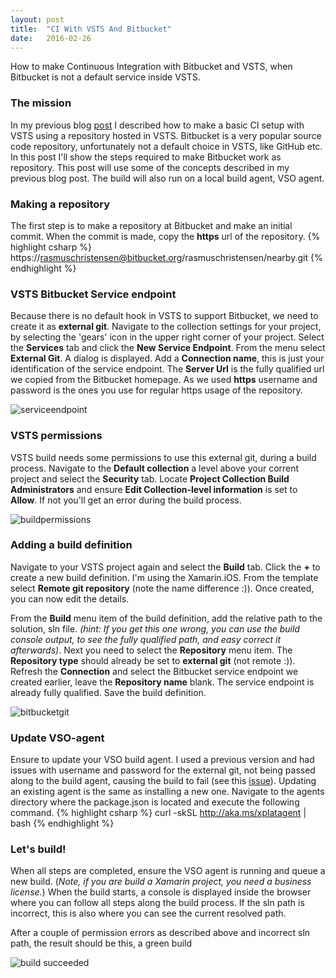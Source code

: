 ```yaml
---
layout: post
title:  "CI With VSTS And Bitbucket"
date:   2016-02-26
---
```


<p class="intro">
<span class="dropcap">H</span>ow to make Continuous Integration with Bitbucket and VSTS, when Bitbucket is not a default service inside VSTS.
</p>


### The mission
In my previous blog [post](http://rasmustc.com/blog/Continuous-Integration-With-VSTS-And-Xamarin/) I described how to make a basic CI setup with VSTS using a repository hosted in VSTS.
Bitbucket is a very popular source code repository, unfortunately not a default choice in VSTS, like GitHub etc. In this post I'll show the steps required
to make Bitbucket work as repository. This post will use some of the concepts described in my previous blog post.
The build will also run on a local build agent, VSO agent.


### Making a repository
The first step is to make a repository at Bitbucket and make an initial commit. When the commit is made, copy the __https__ url of the repository.
{% highlight csharp %}
https://rasmuschristensen@bitbucket.org/rasmuschristensen/nearby.git
{% endhighlight %}

### VSTS Bitbucket Service endpoint
Because there is no default hook in VSTS to support Bitbucket, we need to create it as __external git__.
Navigate to the collection settings for your project, by selecting the 'gears' icon in the upper right corner of your project.
Select the __Services__ tab and click the __New Service Endpoint__. From the menu select __External Git__.
A dialog is displayed. Add a __Connection name__, this is just your identification of the service endpoint.
The __Server Url__ is the fully qualified url we copied from the Bitbucket homepage. As we used __https__ username and password is the ones you use 
for regular https usage of the repository.

<img src="{{ '/assets/img/bitbucketserviceendpoint.png' | prepend: site.baseurl }}" alt="serviceendpoint">


### VSTS permissions
VSTS build needs some permissions to use this external git, during a build process.
Navigate to the __Default collection__ a level above your corrent project and select the __Security__ tab. Locate __Project Collection Build Administrators__ and ensure __Edit Collection-level information__ is set to __Allow__.
If not you'll get an error during the build process.

<img src="{{ '/assets/img/buildpermissions.png' | prepend: site.baseurl }}" alt="buildpermissions">

### Adding a build definition
Navigate to your VSTS project again and select the __Build__ tab. Click the __+__ to create a new build definition.
I'm using the Xamarin.iOS. From the template select __Remote git repository__ (note the name difference :)).
Once created, you can now edit the details. 

From the __Build__ menu item of the build definition, add the relative path to the solution, sln file.
_(hint: If you get this one wrong, you can use the build console output, to see the fully qualified path, and easy correct it afterwards)_.
Next you need to select the __Repository__ menu item. The __Repository type__ should already be set to __external git__ (not remote :)). Refresh the __Connection__ and select
the Bitbucket service endpoint we created earlier, leave the __Repository name__ blank. The service endpoint is already fully qualified. Save the build definition.

<img src="{{ '/assets/img/bitbucketgit.png' | prepend: site.baseurl }}" alt="bitbucketgit">

### Update VSO-agent
Ensure to update your VSO build agent. I used a previous version and had issues with username and password for the external git, not being passed along to the 
build agent, causing the build to fail (see this [issue](https://github.com/Microsoft/vso-agent/issues/183)). Updating an existing agent is the same as installing a new one. Navigate to the agents directory where the package.json is located and 
execute the following command.
{% highlight csharp %}
curl -skSL http://aka.ms/xplatagent | bash
{% endhighlight %} 

### Let's build!
When all steps are completed, ensure the VSO agent is running and queue a new build. (_Note, if you are build a Xamarin project, you need a business license._)
When the build starts, a console is displayed inside the browser where you can follow all steps along the build process. If the sln path is incorrect, this is also where you can see the current resolved path.

After a couple of permission errors as described above and incorrect sln path, the result should be this, a green build

<img src="{{ '/assets/img/buildsucceeded.png' | prepend: site.baseurl }}" alt="build succeeded">
